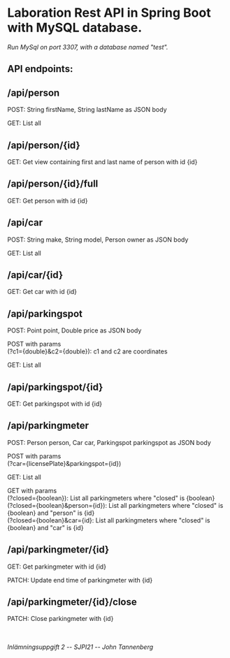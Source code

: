 # Laboration Rest API in Spring Boot with MySQL database.

_Run MySql on port 3307, with a database named "test"._

## API endpoints:

## /api/person

<p>POST: String firstName, String lastName as JSON body<br>
  
GET: List all</p>

## /api/person/{id}

GET: Get view containing first and last name of person with id {id}

## /api/person/{id}/full

GET: Get person with id {id}

## /api/car

<p>POST: String make, String model, Person owner as JSON body<br>
  
GET: List all</p>

## /api/car/{id}

GET: Get car with id {id}

## /api/parkingspot

<p>POST: Point<G2D> point, Double price as JSON body<br>

POST with params<br>
(?c1={double}&c2={double}): c1 and c2 are coordinates<br>

GET: List all</p>

## /api/parkingspot/{id}

GET: Get parkingspot with id {id}

## /api/parkingmeter

<p>POST:
Person person,
Car car,
Parkingspot parkingspot as JSON body<br>

POST with params<br>
(?car={licensePlate}&parkingspot={id})<br>

GET: List all<br>

GET with params<br>
(?closed={boolean}): List all parkingmeters where "closed" is {boolean}<br>
(?closed={boolean}&person={id}): List all parkingmeters where "closed" is {boolean} and "person" is {id}<br>
(?closed={boolean}&car={id}: List all parkingmeters where "closed" is {boolean} and "car" is {id}</p>

## /api/parkingmeter/{id}

<p>GET: Get parkingmeter with id {id}<br>

PATCH: Update end time of parkingmeter with {id}</p>

## /api/parkingmeter/{id}/close

PATCH: Close parkingmeter with {id}<br>
<br>
<br>

_Inlämningsuppgift 2 -- SJPI21 -- John Tannenberg_
